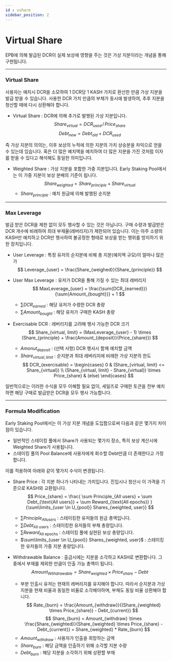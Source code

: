 ```yaml
---
id : vshare
sidebar_position: 2
---
```


# Virtual Share

EPB에 의해 발급된 DCR이 실제 보상에 영향을 주는 것은 가상 지분이라는 개념을 통해 구현됩니다.

---

### Virtual Share

사용자는 예치시 DCR을 소모하여 1 DCR당 1 KASH 가치로 환산한 만큼 가상 지분을 발급 받을 수 있습니다. 사용한 DCR 가치 만큼의 부채가 동시에 발생하여, 추후 지분을 청산할 때에 다시 상환해야 합니다. 

+ Virtual Share : DCR에 의해 추가로 발행된 가상 지분입니다. 
    $$
    Share_{virtual} = DCR_{used} \, / \, Price_{share}
    $$
    $$
    Debt_{new} = Debt_{old} + DCR_{used}
    $$
    
즉 가상 지분의 의의는, 이후 보상의 누적에 의한 지분의 가치 상승분을 차익으로 얻을 수 있는데 있습니다. 혹은 더 많은 예치액을 예치하여 더 많은 지분을 가진 것처럼 이자를 받을 수 있다고 해석해도 동일한 의미입니다.

+ Weighted Share : 가상 지분을 포함한 가중 지분입니다. Early Staking Pool에서는 이 가중 지분이 보상 분배의 기준이 됩니다.
    $$
    Share_{weighted} = Share_{principle} + Share_{virtual}
    $$
    + $Share_{principle}$ : 예치 원금에 의해 발행된 순지분

---

### Max Leverage

발급 받은 DCR을 제한 없이 모두 행사할 수 있는 것은 아닙니다. 구매 수량과 발급받은 DCR 개수에 비례하여 최대 부채율(레버리지)가 제한되어 있습니다. 이는 아주 소량의 KASH만 예치하고 DCR만 행사하여 불공정한 형태로 보상을 받는 행위를 방지하기 위한 장치입니다. 

+ User Leverage : 특정 유저의 순지분에 비해 총 지분(예치액 규모)이 얼마나 많은가
    $$
    Leverage_{user} = \frac{Share_{weighed}}{Share_{principle}}
    $$

+ User Max Leverage : 유저가 DCR을 통해 가질 수 있는 최대 레버리지
    $$
    MaxLeverage_{user} = \frac{\sum{DCR_{earned}}}{\sum{Amount_{bought}}} + 1
    $$
    + $\sum{DCR_{earned}}$ : 해당 유저가 수령한 DCR 총량
    + $\sum{Amount_{bought}}$ : 해당 유저가 구매한 KASH 총량

+ Exercisable DCR : 레버리지를 고려해 행사 가능한 DCR 크기
    $$
    Share_{virtual, limit} = (MaxLeverage_{user} - 1) \times (Share_{principle} + \frac{Amount_{deposit}}{Price_{share}})
    $$
    + $Amonut_{deposit}$ : (선택 사항) DCR 행사시 함께 예치할 금액
    + $Share_{virtual, limit}$ : 순지분과 최대 레버리지에 비례한 가상 지분의 한도
    $$
    DCR_{exercisable} = 
    \begin{cases}
        0 & (Share_{virtual, limit} <= Share_{virtual}) \\
        (Share_{virtual, limit} - Share_{virtual}) \times Price_{share}  & (else)
    \end{cases}
    $$

일반적으로는 이러한 수식을 모두 이해할 필요 없이, 세일즈로 구매한 토큰을 전부 예치하면 해당 구매로 발급받은 DCR을 모두 행사 가능합니다.

---

### Formula Modification

Early Staking Pool에서는 이 가상 지분 개념을 도입함으로써 다음과 같은 몇가지 차이점이 있습니다.

+ 일반적인 스테이킹 풀에서 Share가 사용되는 몇가지 장소, 특히 보상 계산시에 Weighted Share가 사용됩니다.
+ 스테이킹 풀의 Pool Balance에 사용자에게 회수할 Debt만큼 더 존재한다고 가정합니다.

이를 적용하여 아래와 같이 몇가지 수식이 변경됩니다.

+ Share Price : 각 지분 하나가 나타내는 가치입니다. 진입시나 청산시 이 가격을 기준으로 KASH와 교환됩니다.
    $$
    Price_{share} = \frac{
        \sum Principle_{All users} + 
        \sum Debt_{\text{All users}} + 
        \sum Reward_{\text{All epochs}}
    }{\sum\limits_{user \in U_{pool}} Shares_{weighted, user}}
    $$
    + $\sum Principle_{All users}$ : 스테이킹한 유저들의 원금 총액입니다.
    + $\sum Debt_{\text{All users}}$ : 스테이킹한 유저들의 부채 총량입니다.
    + $\sum Reward_{\text{All epochs}}$ : 스테이킹 풀에 실현된 보상 총량입니다.
    + $\sum\limits_{user \in U_{pool}} Shares_{weighted, user}$ : 스테이킹한 유저들의 가중 지분 총량입니다.

+ Withdrawable Balance : 출금시에는 지분을 소각하고 KASH로 변환합니다. 그 중에서 부채를 제외한 만큼이 인출 가능 총액이 됩니다.
    $$
    Amount_{Withdrawable} = Share_{weighted} \times Price_{share} - Debt
    $$
    + 부분 인출시 유저는 현재의 레버리지를 유지해야 합니다. 따라서 순지분과 가상 지분을 현재 비율과 동일한 비율로 소각해야하며, 부채도 동일 비율 상환해야 합니다.
    $$
    Rate_{burn} = \frac{Amount_{withdraw}}{(Share_{weighted} \times Price_{share}) - Debt_{current}}
    $$
    $$
    Share_{burn} = Amount_{withdraw} \times  \frac{Share_{weighted}}{Share_{weighted} \times Price_{share} - Debt_{current}} = Share_{weighted} * Rate_{burn}
    $$
    + $Amount_{withdraw}$ : 사용자가 인출을 희망하는 금액
    + $Share_{burn}$ : 해당 금액을 인출하기 위해 소각할 지분 수량
    + $Debt_{burn}$ : 해당 지분을 소각하기 위해 상환할 부채
